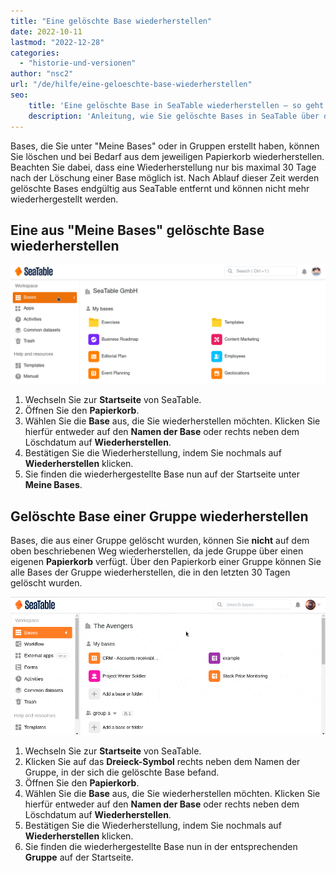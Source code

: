 ```yaml
---
title: "Eine gelöschte Base wiederherstellen"
date: 2022-10-11
lastmod: "2022-12-28"
categories: 
  - "historie-und-versionen"
author: "nsc2"
url: "/de/hilfe/eine-geloeschte-base-wiederherstellen"
seo:
    title: 'Eine gelöschte Base in SeaTable wiederherstellen – so geht’s'
    description: 'Anleitung, wie Sie gelöschte Bases in SeaTable über den Papierkorb oder Gruppenpapierkorb wiederherstellen können – alles zu Fristen und Einschränkungen.'
---
```


Bases, die Sie unter "Meine Bases" oder in Gruppen erstellt haben, können Sie löschen und bei Bedarf aus dem jeweiligen Papierkorb wiederherstellen. Beachten Sie dabei, dass eine Wiederherstellung nur bis maximal 30 Tage nach der Löschung einer Base möglich ist. Nach Ablauf dieser Zeit werden gelöschte Bases endgültig aus SeaTable entfernt und können nicht mehr wiederhergestellt werden.

## Eine aus "Meine Bases" gelöschte Base wiederherstellen

![Eine aus "Meine Bases" gelöschte Base wiederherstellen](images/restore-a-deleted-base.gif)

1. Wechseln Sie zur **Startseite** von SeaTable.
2. Öffnen Sie den **Papierkorb**.
3. Wählen Sie die **Base** aus, die Sie wiederherstellen möchten. Klicken Sie hierfür entweder auf den **Namen der Base** oder rechts neben dem Löschdatum auf **Wiederherstellen**.
4. Bestätigen Sie die Wiederherstellung, indem Sie nochmals auf **Wiederherstellen** klicken.
5. Sie finden die wiederhergestellte Base nun auf der Startseite unter **Meine Bases**.

## Gelöschte Base einer Gruppe wiederherstellen

Bases, die aus einer Gruppe gelöscht wurden, können Sie **nicht** auf dem oben beschriebenen Weg wiederherstellen, da jede Gruppe über einen eigenen **Papierkorb** verfügt. Über den Papierkorb einer Gruppe können Sie alle Bases der Gruppe wiederherstellen, die in den letzten 30 Tagen gelöscht wurden.

![Eine aus einer Gruppe gelöschte Base wiederherstellen](images/restore-a-deleted-base-of-a-group.gif)

1. Wechseln Sie zur **Startseite** von SeaTable.
2. Klicken Sie auf das **Dreieck-Symbol** rechts neben dem Namen der Gruppe, in der sich die gelöschte Base befand.
3. Öffnen Sie den **Papierkorb**.
4. Wählen Sie die **Base** aus, die Sie wiederherstellen möchten. Klicken Sie hierfür entweder auf den **Namen der Base** oder rechts neben dem Löschdatum auf **Wiederherstellen**.
5. Bestätigen Sie die Wiederherstellung, indem Sie nochmals auf **Wiederherstellen** klicken.
6. Sie finden die wiederhergestellte Base nun in der entsprechenden **Gruppe** auf der Startseite.
